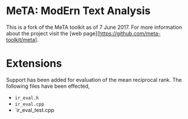 # MeTA: ModErn Text Analysis
This is a fork of the MeTA toolkit as of 7 June 2017. For more information about the project visit the [web page][https://github.com/meta-toolkit/meta].

# Extensions
Support has been added for evaluation of the mean reciprocal rank.
The following files have been effected,
  - `ir_eval.h`
  - `ir_eval.cpp`
  - `ir_eval_test.cpp
